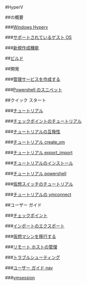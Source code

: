 #HyperV

##の概要

###[Windows Hyperv](about/hyperv_on_windows.md)

###[サポートされているゲスト OS](about/supported_guest_os.md)

###[新規作成機能](about/whats_new.md)

##[ビルド](about/build.md)

##開発

###[管理サービスを作成する](develop/make_mgmt_service.md)

###[Powershell のスニペット](develop/powershell_snippets.md)

##クイック スタート

###[チュートリアル](quick_start/walkthrough.md)

###[チェックポイントのチュートリアル](quick_start/walkthrough_checkpoints.md)

###[チュートリアルの互換性](quick_start/walkthrough_compatibility.md)

###[チュートリアル create_vm](quick_start/walkthrough_create_vm.md)

###[チュートリアル export_import](quick_start/walkthrough_export_import.md)

###[チュートリアルのインストール](quick_start/walkthrough_install.md)

###[チュートリアル powershell](quick_start/walkthrough_powershell.md)

###[仮想スイッチのチュートリアル](quick_start/walkthrough_virtual_switch.md)

###[チュートリアルの vmconnect](quick_start/walkthrough_vmconnect.md)

##ユーザー ガイド

###[チェックポイント](user_guide/checkpoints.md)

###[インポートのエクスポート](user_guide/export_import.md)

###[仮想マシンを移行する](user_guide/migrating_vms.md)

###[リモート ホストの管理](user_guide/remote_host_management.md)

###[トラブルシューティング](user_guide/troubleshooting.md)

###[ユーザー ガイド nav](user_guide/user_guide_nav.md)

###[vmsession](user_guide/vmsession.md)


